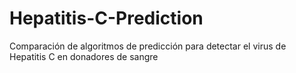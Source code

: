 # Hepatitis-C-Prediction
Comparación de algoritmos de predicción para detectar el virus de Hepatitis C en donadores de sangre

